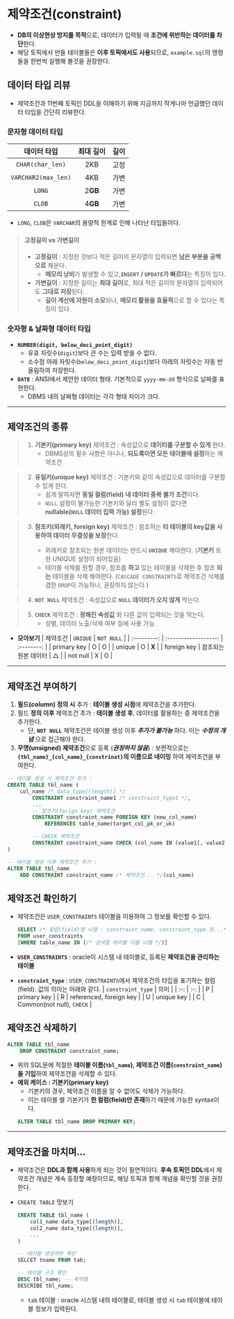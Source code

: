 # 제약조건(constraint)

- **DB의 이상현상 방지를 목적**으로, 데이터가 입력될 때 **조건에 위반하는 데이터를 차단**한다.
- 해당 토픽에서 만들 테이블들은 **이후 토픽에서도 사용**되므로, `example.sql`의 명령들을 한번씩 실행해 볼것을 권장한다.

## 데이터 타입 리뷰

- 제약조건과 11번째 토픽인 DDL을 이해하기 위해 지금까지 작게나마 언급했던 데이터 타입을 간단히 리뷰한다.

### 문자형 데이터 타입

|     데이터 타입     | 최대 길이 | 길이 |
| :-----------------: | :-------: | :--: |
|  `CHAR(char_len)`   |    2KB    | 고정 |
| `VARCHAR2(max_len)` |    4KB    | 가변 |
|       `LONG`        |  2**GB**  | 가변 |
|       `CLOB`        |  4**GB**  | 가변 |

- `LONG`, `CLOB`은 `VARCHAR`의 용량적 한계로 인해 나타난 타입들이다.

> #### 고정길이 vs 가변길이
>
> - **고정길이** : 지정한 것보다 적은 길이의 문자열이 입력되면 **남은 부분을 공백으로** 채운다.
>   - **메모리 낭비**가 발생할 수 있고,**`INSERT` / `UPDATE`가 빠르다**는 특징이 있다.
> - **가변길이** : 지정한 길이는 **최대 길이**로, 최대 적은 길이의 문자열이 입력되어도 **그대로 저장**된다.
>   - **길이 계산에 자원이 소모**되나, **메모리 활용을 효율적**으로 할 수 있다는 특징이 있다.

### 숫자형 & 날짜형 데이터 타입

- **`NUMBER(digit, below_deci_point_digit)`**
  - 유효 자릿수(`digit`)보다 큰 수는 입력 받을 수 없다.
  - 소수점 아래 자릿수(`below_deci_point_digit`)보다 아래의 자릿수는 자동 반올림하여 저장한다.
- **`DATE`** : ANSI에서 제안한 데이터 형태. 기본적으로 `yyyy-mm-dd` 형식으로 날짜를 표현한다.
  - DBMS 내의 날짜형 데이터는 각각 형태 차이가 크다.

---

## 제약조건의 종류

> 1. **기본키(primary key)** 제약조건 : 속성값으로 **데이터를 구분할 수 있게** 한다.
>    - DBMS상의 필수 사항은 아니나, **되도록이면 모든 테이블에 설정**하는 제약조건

> 2. **유일키(unique key)** 제약조건 : 기본키와 같이 속성값으로 데이터를 구분할 수 있게 한다.
>    - 쉽게 말하자면 **동일 컬럼(field) 내 데이터 중복 불가 조건**이다.
>    - `NULL` 설정이 불가능한 기본키와 달리 별도 설정이 없다면 **nullable(`NULL` 데이터 입력 가능) 설정**된다.

> 3. **참조키(외래키, foreign key)** 제약조건 : 참조하는 **타 테이블의 key값을 사용하여 데이터 무결성을 보장**한다.
>
>    - 외래키로 참조되는 원본 데이터는 반드시 **`UNIQUE`** 해야한다. (**기본키** 또한 UNIQUE 설정이 되어있음)
>    - 테이블 삭제를 원할 경우, 참조를 **하고** 있는 테이블을 삭제한 후 참조 **되는** 테이블을 삭제 해야한다. (`CASCADE CONSTRAINTS`로 제약조건 삭제를 겸한 `DROP`이 가능하나, 권장하지 않는다.)

> 4. **`NOT NULL`** 제약조건 : 속성값으로 **`NULL` 데이터가 오지 않게** 막는다.

> 5. **`CHECK`** 제약조건 : **정해진 속성값** 외 다른 값이 입력되는 것을 막는다.
>    - 성별, 데이터 노출/삭제 여부 등에 사용 가능.

- **모아보기**
  | 제약조건 | `UNIQUE` | `NOT NULL` |
  | :---------: | :------------------: | :--------: |
  | primary key | O | O |
  | unique | O | **X** |
  | foreign key | 참조되는 원본 데이터 | △ |
  | not null | X | O |

---

## 제약조건 부여하기

1. **필드(column) 정의 시** 추가 : **테이블 생성 시점**에 제약조건을 추가한다.
2. 필드 **정의 이후** 제약조건 추가 : **테이블 생성 후**, 데이터를 활용하는 중 제약조건을 추가한다.
   - 단, **`NOT NULL`** 제약조건은 테이블 생성 이후 **_추가가 불가능_** 하다. 이는 **_수정의 개념_** 으로 접근해야 한다.
3. **무명(unsigned) 제약조건**으로 등록 (**_권장하지 않음_**) : 보편적으로는 **`{tbl_name}_{col_name}_{constrinat}`의 이름으로 네이밍** 하여 제약조건을 부여한다.

```sql
-- 테이블 생성 시 제약조건 추가 :
CREATE TABLE tbl_name (
    col_name /* data_type[(length)] */
        CONSTRAINT constraint_name1 /* constraint_type1 */,
        ...
        -- 참조키(forign key) 제약조건
        CONSTRAINT constraint_name FOREIGN KEY (new_col_name)
            REFERENCES table_name(target_col_pk_or_uk)

        -- CHECK 제약조건
        CONSTRAINT constraint_name CHECK (col_name IN (value1[, value2, ...]))
)

-- 테이블 생성 이후 제약조건 추가 :
ALTER TABLE tbl_name
    ADD CONSTRAINT constraint_name /* 제약조건... */(col_name)
```

## 제약조건 확인하기

- 제약조건은 `USER_CONSTRAINTS` 테이블을 이용하여 그 정보를 확인할 수 있다.

  ```sql
  SELECT /* 컬럼(field)명 나열 : constraint_name, constraint_type 등...*/
  FROM user_constraints
  [WHERE table_name IN (/* 검색할 테이블 이름 나열 */)]
  ```

- **`USER_CONSTRAINTS`** : oracle이 시스템 내 테이블로, 등록된 **제약조건을 관리하는 테이블**
- **`constraint_type`** : `USER_CONSTRAINTS`에서 제약조건의 타입을 표기하는 컬럼(field). 값의 의미는 아래와 같다.
  | `constraint_type` | 의미 |
  | :-: | :-: |
  | P | primary key |
  | R | referenced, foreign key |
  | U | unique key |
  | C | Common(not null), `CHECK` |

## 제약조건 삭제하기

```sql
ALTER TABLE tbl_name
    DROP CONSTRAINT constraint_name;
```

- 위의 SQL문에 적절한 **테이블 이름(`tbl_name`), 제약조건 이름(`constraint_name`)을 기입**하여 제약조건을 삭제할 수 있다.
- **예외 케이스 : 기본키(primary key)**
  - 기본키의 경우, 제약조건 이름을 알 수 없어도 삭제가 가능하다.
  - 이는 테이블 별 기본키가 **한 컬럼(field)만 존재**하기 때문에 가능한 syntax이다.
  ```sql
  ALTER TABLE tbl_name DROP PRIMARY KEY;
  ```

---

## 제약조건을 마치며...

- 제약조건은 **DDL과 함께 사용**하게 되는 것이 필연적이다. **후속 토픽인 DDL**에서 제약조건 개념은 계속 등장할 예정이므로, 해당 토픽과 함께 개념을 확인할 것을 권장한다.
- `CREATE TABLE` 맛보기

  ```sql
  CREATE TABLE tbl_name (
      col1_name data_type[(length)],
      col2_name data_type[(length)],
      ...
  )

  -- 테이블 생성여부 확인
  SELCET tname FROM tab;

  -- 테이블 구조 확인
  DESC tbl_name; -- 축약형
  DESCRIBE tbl_name;
  ```

  - `tab` 테이블 : oracle 시스템 내의 테이블로, 테이블 생성 시 `tab` 테이블에 테이블 정보가 입력된다.
